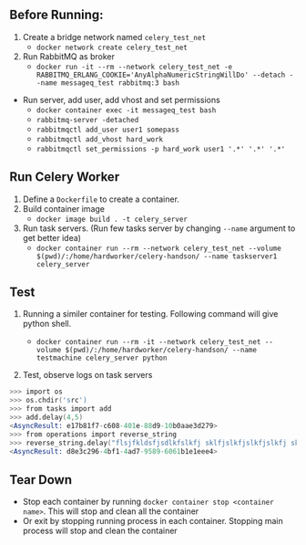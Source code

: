 ## Before Running:
1. Create a bridge network named `celery_test_net`
    - `docker network create celery_test_net`
2. Run RabbitMQ as broker
    - `docker run -it --rm --network celery_test_net -e RABBITMQ_ERLANG_COOKIE='AnyAlphaNumericStringWillDo' --detach --name messageq_test rabbitmq:3 bash`
- Run server, add user, add vhost and set permissions
    - `docker container exec -it messageq_test bash`
    - `rabbitmq-server -detached`
    - `rabbitmqctl add_user user1 somepass`
    - `rabbitmqctl add_vhost hard_work`
    - `rabbitmqctl set_permissions -p hard_work user1 '.*' '.*' '.*'`

## Run Celery Worker
1. Define a `Dockerfile` to create a container.
2. Build container image
    - `docker image build . -t celery_server`
3. Run task servers. (Run few tasks server by changing `--name` argument to get better idea)
    - `docker container run --rm --network celery_test_net --volume $(pwd)/:/home/hardworker/celery-handson/ --name taskserver1 celery_server`

## Test
1.  Running a similer container for testing. Following command will give python shell.
    - `docker container run --rm -it --network celery_test_net --volume $(pwd)/:/home/hardworker/celery-handson/ --name testmachine celery_server python`

2. Test, observe logs on task servers

``` s
>>> import os
>>> os.chdir('src')
>>> from tasks import add
>>> add.delay(4,5)
<AsyncResult: e17b81f7-c608-401e-88d9-10b0aae3d279>
>>> from operations import reverse_string
>>> reverse_string.delay("flsjfkldsfjsdlkfslkfj sklfjslkfjslkfjslkfj skfslk js")
<AsyncResult: d8e3c296-4bf1-4ad7-9589-6061b1e1eee4>
```

## Tear Down
- Stop each container by running `docker container stop <container name>`. This will stop and clean all the container
- Or exit by stopping running process in each container. Stopping main process will stop and clean the container